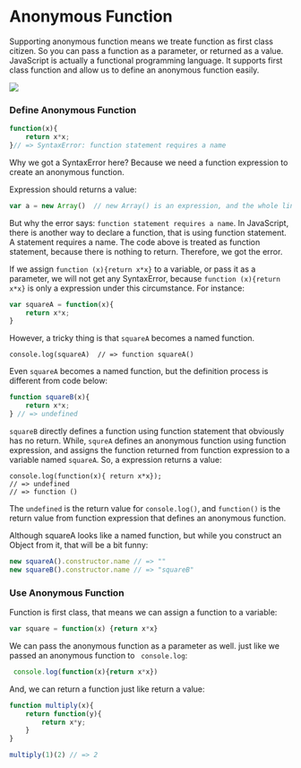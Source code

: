 # Anonymous Function

Supporting anonymous function means we treate function as first class citizen. So you can pass a function as a parameter, or returned as a value. JavaScript is actually a functional programming language. It supports first class function and allow us to define an anonymous function easily.

![](http://southparkstudios.mtvnimages.com/shared/characters/kids/mysterion.jpg)

### Define Anonymous Function

```js
function(x){
    return x*x;
}// => SyntaxError: function statement requires a name
```

Why we got a SyntaxError here? Because we need a function expression to create an anonymous function.

Expression should returns a value:

``` js
var a = new Array()  // new Array() is an expression, and the whole line is called a statement.
```

But why the error says: `function statement requires a name`. In JavaScript, there is another way to declare a function, that is using function statement. A statement requires a name. The code above is treated as function statement, because there is nothing to return. Therefore, we got the error.

If we assign `function (x){return x*x}` to a variable, or pass it as a parameter, we will not get any SyntaxError, because `function (x){return x*x}` is only a expression under this circumstance. For instance:

```js
var squareA = function(x){
    return x*x;
}
```

However, a tricky thing is that `squareA` becomes a named function.

```
console.log(squareA)  // => function squareA()
```

Even `squareA` becomes a named function, but the definition process is different from code below:

```js
function squareB(x){
    return x*x;
} // => undefined
```

`squareB`  directly defines a function using function statement that obviously has no return. While, `squreA` defines an anonymous function using function expression, and assigns the function returned from function expression to a variable named `squareA`. So, a expression returns a value:

```
console.log(function(x){ return x*x});
// => undefined
// => function ()
```

The `undefined` is the return value for `console.log()`, and `function()` is the return value from function expression that defines an anonymous function.

Although squareA looks like a named function, but while you construct an Object from it, that will be a bit funny:
```js
new squareA().constructor.name // => ""
new squareB().constructor.name // => "squareB"
```

### Use Anonymous Function

Function is first class, that means we can assign a function to a variable:

```js
var square = function(x) {return x*x}
```

We can pass the anonymous function as a parameter as well. just like we passed an anonymous function to ` console.log`:

```js
 console.log(function(x){return x*x})
```

And, we can return a function just like return a value:

```js
function multiply(x){
    return function(y){
        return x*y;
    }
}

multiply(1)(2) // => 2
```
